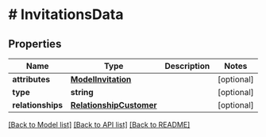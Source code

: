 # # InvitationsData

## Properties

Name | Type | Description | Notes
------------ | ------------- | ------------- | -------------
**attributes** | [**ModelInvitation**](ModelInvitation.md) |  | [optional]
**type** | **string** |  | [optional]
**relationships** | [**RelationshipCustomer**](RelationshipCustomer.md) |  | [optional]

[[Back to Model list]](../../README.md#models) [[Back to API list]](../../README.md#endpoints) [[Back to README]](../../README.md)
